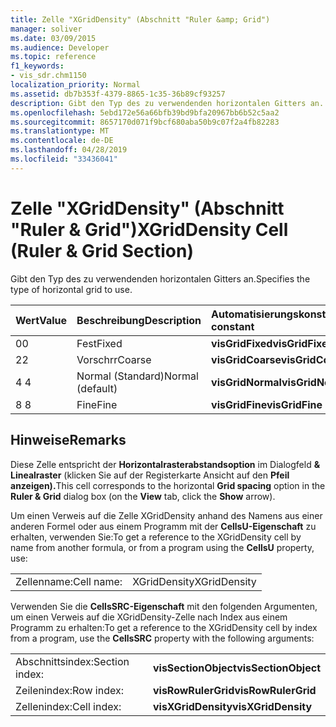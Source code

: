 ```yaml
---
title: Zelle "XGridDensity" (Abschnitt "Ruler &amp; Grid")
manager: soliver
ms.date: 03/09/2015
ms.audience: Developer
ms.topic: reference
f1_keywords:
- vis_sdr.chm1150
localization_priority: Normal
ms.assetid: db7b353f-4379-8865-1c35-36b89cf93257
description: Gibt den Typ des zu verwendenden horizontalen Gitters an.
ms.openlocfilehash: 5ebd172e56a66bfb39bd9bfa20967bb6b52c5aa2
ms.sourcegitcommit: 8657170d071f9bcf680aba50b9c07f2a4fb82283
ms.translationtype: MT
ms.contentlocale: de-DE
ms.lasthandoff: 04/28/2019
ms.locfileid: "33436041"
---
```

# <a name="xgriddensity-cell-ruler-amp-grid-section"></a><span data-ttu-id="f0d6c-103">Zelle "XGridDensity" (Abschnitt "Ruler &amp; Grid")</span><span class="sxs-lookup"><span data-stu-id="f0d6c-103">XGridDensity Cell (Ruler &amp; Grid Section)</span></span>

<span data-ttu-id="f0d6c-104">Gibt den Typ des zu verwendenden horizontalen Gitters an.</span><span class="sxs-lookup"><span data-stu-id="f0d6c-104">Specifies the type of horizontal grid to use.</span></span>
  
|<span data-ttu-id="f0d6c-105">**Wert**</span><span class="sxs-lookup"><span data-stu-id="f0d6c-105">**Value**</span></span>|<span data-ttu-id="f0d6c-106">**Beschreibung**</span><span class="sxs-lookup"><span data-stu-id="f0d6c-106">**Description**</span></span>|<span data-ttu-id="f0d6c-107">**Automatisierungskonstante**</span><span class="sxs-lookup"><span data-stu-id="f0d6c-107">**Automation constant**</span></span>|
|:-----|:-----|:-----|
|<span data-ttu-id="f0d6c-108">0</span><span class="sxs-lookup"><span data-stu-id="f0d6c-108">0</span></span>  <br/> |<span data-ttu-id="f0d6c-109">Fest</span><span class="sxs-lookup"><span data-stu-id="f0d6c-109">Fixed</span></span>  <br/> |<span data-ttu-id="f0d6c-110">**visGridFixed**</span><span class="sxs-lookup"><span data-stu-id="f0d6c-110">**visGridFixed**</span></span> <br/> |
|<span data-ttu-id="f0d6c-111">2</span><span class="sxs-lookup"><span data-stu-id="f0d6c-111">2</span></span>  <br/> |<span data-ttu-id="f0d6c-112">Vorschrr</span><span class="sxs-lookup"><span data-stu-id="f0d6c-112">Coarse</span></span>  <br/> |<span data-ttu-id="f0d6c-113">**visGridCoarse**</span><span class="sxs-lookup"><span data-stu-id="f0d6c-113">**visGridCoarse**</span></span> <br/> |
|<span data-ttu-id="f0d6c-114">4 </span><span class="sxs-lookup"><span data-stu-id="f0d6c-114">4</span></span>  <br/> |<span data-ttu-id="f0d6c-115">Normal (Standard)</span><span class="sxs-lookup"><span data-stu-id="f0d6c-115">Normal (default)</span></span>  <br/> |<span data-ttu-id="f0d6c-116">**visGridNormal**</span><span class="sxs-lookup"><span data-stu-id="f0d6c-116">**visGridNormal**</span></span> <br/> |
|<span data-ttu-id="f0d6c-117">8 </span><span class="sxs-lookup"><span data-stu-id="f0d6c-117">8</span></span>  <br/> |<span data-ttu-id="f0d6c-118">Fine</span><span class="sxs-lookup"><span data-stu-id="f0d6c-118">Fine</span></span>  <br/> |<span data-ttu-id="f0d6c-119">**visGridFine**</span><span class="sxs-lookup"><span data-stu-id="f0d6c-119">**visGridFine**</span></span> <br/> |
   
## <a name="remarks"></a><span data-ttu-id="f0d6c-120">Hinweise</span><span class="sxs-lookup"><span data-stu-id="f0d6c-120">Remarks</span></span>

<span data-ttu-id="f0d6c-121">Diese Zelle entspricht der **Horizontalrasterabstandsoption** im Dialogfeld  **&amp; Linealraster** (klicken Sie auf der Registerkarte Ansicht auf den **Pfeil anzeigen).**</span><span class="sxs-lookup"><span data-stu-id="f0d6c-121">This cell corresponds to the horizontal **Grid spacing** option in the **Ruler &amp; Grid** dialog box (on the **View** tab, click the **Show** arrow).</span></span> 
  
<span data-ttu-id="f0d6c-122">Um einen Verweis auf die Zelle XGridDensity anhand des Namens aus einer anderen Formel oder aus einem Programm mit der **CellsU-Eigenschaft** zu erhalten, verwenden Sie:</span><span class="sxs-lookup"><span data-stu-id="f0d6c-122">To get a reference to the XGridDensity cell by name from another formula, or from a program using the **CellsU** property, use:</span></span> 
  
|||
|:-----|:-----|
|<span data-ttu-id="f0d6c-123">Zellenname:</span><span class="sxs-lookup"><span data-stu-id="f0d6c-123">Cell name:</span></span>  <br/> |<span data-ttu-id="f0d6c-124">XGridDensity</span><span class="sxs-lookup"><span data-stu-id="f0d6c-124">XGridDensity</span></span>  <br/> |
   
<span data-ttu-id="f0d6c-125">Verwenden Sie die **CellsSRC-Eigenschaft** mit den folgenden Argumenten, um einen Verweis auf die XGridDensity-Zelle nach Index aus einem Programm zu erhalten:</span><span class="sxs-lookup"><span data-stu-id="f0d6c-125">To get a reference to the XGridDensity cell by index from a program, use the **CellsSRC** property with the following arguments:</span></span> 
  
|||
|:-----|:-----|
|<span data-ttu-id="f0d6c-126">Abschnittsindex:</span><span class="sxs-lookup"><span data-stu-id="f0d6c-126">Section index:</span></span>  <br/> |<span data-ttu-id="f0d6c-127">**visSectionObject**</span><span class="sxs-lookup"><span data-stu-id="f0d6c-127">**visSectionObject**</span></span> <br/> |
|<span data-ttu-id="f0d6c-128">Zeilenindex:</span><span class="sxs-lookup"><span data-stu-id="f0d6c-128">Row index:</span></span>  <br/> |<span data-ttu-id="f0d6c-129">**visRowRulerGrid**</span><span class="sxs-lookup"><span data-stu-id="f0d6c-129">**visRowRulerGrid**</span></span> <br/> |
|<span data-ttu-id="f0d6c-130">Zellenindex:</span><span class="sxs-lookup"><span data-stu-id="f0d6c-130">Cell index:</span></span>  <br/> |<span data-ttu-id="f0d6c-131">**visXGridDensity**</span><span class="sxs-lookup"><span data-stu-id="f0d6c-131">**visXGridDensity**</span></span> <br/> |
   

